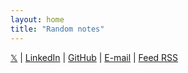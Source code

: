 ```yaml
---
layout: home
title: "Random notes"
---
```


[𝕏](https://x.com/guelfoweb) \| [LinkedIn](https://www.linkedin.com/in/gianniamato) \| [GitHub](https://github.com/guelfoweb/) \| [E-mail](mailto:guelfoweb@gmail.com) \| [Feed RSS](https://guelfoweb.github.io/feed.xml)
